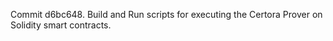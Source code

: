 Commit d6bc648.                    Build and Run scripts for executing the Certora Prover on Solidity smart contracts.